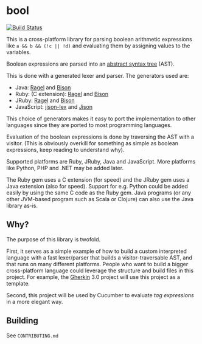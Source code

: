 # bool

[![Build Status](https://travis-ci.org/cucumber/bool.png)](https://travis-ci.org/cucumber/bool)

This is a cross-platform library for parsing boolean arithmetic expressions like `a && b && (!c || !d)` and evaluating them by assigning values to the variables.

Boolean expressions are parsed into an [abstract syntax tree](http://en.wikipedia.org/wiki/Abstract_syntax_tree) (AST).

This is done with a generated lexer and parser. The generators used are:

* Java: [Ragel](http://www.complang.org/ragel/) and [Bison](http://www.gnu.org/software/bison/)
* Ruby: (C extension): [Ragel](http://www.complang.org/ragel/) and [Bison](http://www.gnu.org/software/bison/)
* JRuby: [Ragel](http://www.complang.org/ragel/) and [Bison](http://www.gnu.org/software/bison/)
* JavaScript: [jison-lex](https://github.com/zaach/jison-lex) and [Jison](http://zaach.github.io/jison/)

This choice of generators makes it easy to port the implementation to other languages since they are ported to most programming languages. 

Evaluation of the boolean expressions is done by traversing the AST with a visitor. (This is obviously overkill for something as 
simple as boolean expressions, keep reading to understand why).

Supported platforms are Ruby, JRuby, Java and JavaScript. More platforms like Python, PHP and .NET may be added later.

The Ruby gem uses a C extension (for speed) and the JRuby gem uses a Java extension (also for speed). Support for e.g. Python could be added 
easily by using the same C code as the Ruby gem. Java programs (or any other JVM-based program such as Scala or Clojure) can also use the Java library as-is.

## Why?

The purpose of this library is twofold.

First, it serves as a simple example of how to build a custom interpreted language with a fast lexer/parser that builds a 
visitor-traversable AST, and that runs on many different platforms. People who want to build a bigger cross-platform language could 
leverage the structure and build files in this project. For example, the [Gherkin](https://github.com/cucumber/gherkin3) 3.0 project will use this 
project as a template.

Second, this project will be used by Cucumber to evaluate _tag expressions_ in a more elegant way.

## Building

See `CONTRIBUTING.md`

